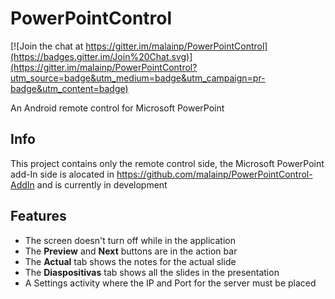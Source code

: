 PowerPointControl
=================

[![Join the chat at https://gitter.im/malainp/PowerPointControl](https://badges.gitter.im/Join%20Chat.svg)](https://gitter.im/malainp/PowerPointControl?utm_source=badge&utm_medium=badge&utm_campaign=pr-badge&utm_content=badge)

An Android remote control for Microsoft PowerPoint

Info
-----------------

This project contains only the remote control side, the Microsoft PowerPoint add-In side is alocated in https://github.com/malainp/PowerPointControl-AddIn and is currently in development

Features
-----------------
* The screen doesn't turn off while in the application
* The **Preview** and **Next** buttons are in the action bar
* The **Actual** tab shows the notes for the actual slide
* The **Diaspositivas** tab shows all the slides in the presentation
* A Settings activity where the IP and Port for the server must be placed
